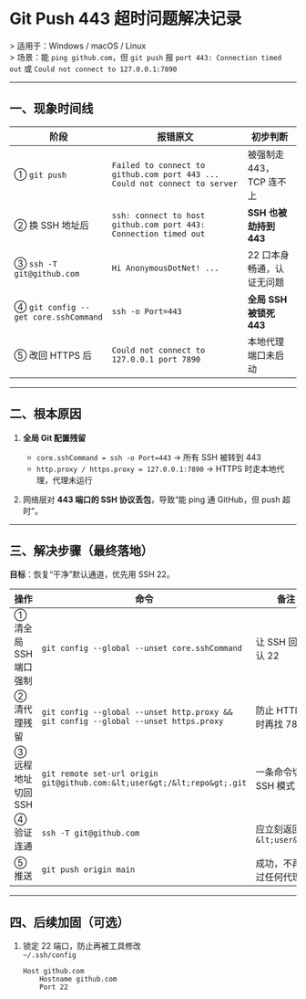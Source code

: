 # Git Push 443 超时问题解决记录

&gt; 适用于：Windows / macOS / Linux  
&gt; 场景：能 `ping github.com`，但 `git push` 报 `port 443: Connection timed out` 或 `Could not connect to 127.0.0.1:7890`

---

## 一、现象时间线

| 阶段 | 报错原文 | 初步判断 |
|---|---|---|
| ① `git push` | `Failed to connect to github.com port 443 ... Could not connect to server` | 被强制走 443，TCP 连不上 |
| ② 换 SSH 地址后 | `ssh: connect to host github.com port 443: Connection timed out` | **SSH 也被劫持到 443** |
| ③ `ssh -T git@github.com` | `Hi AnonymousDotNet! ...` | 22 口本身畅通，认证无问题 |
| ④ `git config --get core.sshCommand` | `ssh -o Port=443` | **全局 SSH 被锁死 443** |
| ⑤ 改回 HTTPS 后 | `Could not connect to 127.0.0.1 port 7890` | 本地代理端口未启动 |

---

## 二、根本原因

1. **全局 Git 配置残留**  
   - `core.sshCommand = ssh -o Port=443` → 所有 SSH 被转到 443  
   - `http.proxy / https.proxy = 127.0.0.1:7890` → HTTPS 时走本地代理，代理未运行

2. 网络层对 **443 端口的 SSH 协议丢包**，导致“能 ping 通 GitHub，但 push 超时”。

---

## 三、解决步骤（最终落地）

**目标**：恢复“干净”默认通道，优先用 SSH 22。

| 操作 | 命令 | 备注 |
|---|---|---|
| ① 清全局 SSH 端口强制 | `git config --global --unset core.sshCommand` | 让 SSH 回归默认 22 |
| ② 清代理残留 | `git config --global --unset http.proxy && git config --global --unset https.proxy` | 防止 HTTPS 时再找 7890 |
| ③ 远程地址切回 SSH | `git remote set-url origin git@github.com:&lt;user&gt;/&lt;repo&gt;.git` | 一条命令切回 SSH 模式 |
| ④ 验证连通 | `ssh -T git@github.com` | 应立刻返回 `Hi &lt;user&gt;!` |
| ⑤ 推送 | `git push origin main` | 成功，不再经过任何代理 |

---

## 四、后续加固（可选）

1. 锁定 22 端口，防止再被工具修改  
   `~/.ssh/config`  
   ```text
   Host github.com
       Hostname github.com
       Port 22